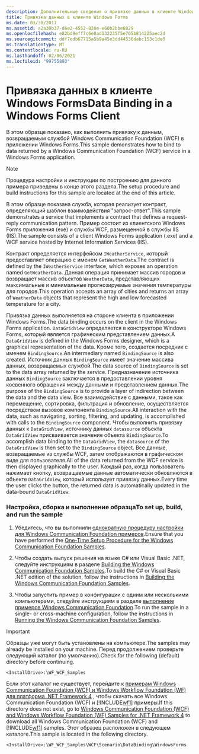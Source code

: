 ```yaml
---
description: Дополнительные сведения о привязке данных в клиенте Windows Forms
title: Привязка данных в клиенте Windows Forms
ms.date: 03/30/2017
ms.assetid: a2a30b37-d6e2-4552-820e-e60b2bbe8829
ms.openlocfilehash: e82bd9eff7c6e8ad132235f5e705b814225aec2d
ms.sourcegitcommit: ddf7edb67715a5b9a45e3dd44536dabc153c1de0
ms.translationtype: MT
ms.contentlocale: ru-RU
ms.lasthandoff: 02/06/2021
ms.locfileid: "99755893"
---
```

# <a name="data-binding-in-a-windows-forms-client"></a><span data-ttu-id="966e5-103">Привязка данных в клиенте Windows Forms</span><span class="sxs-lookup"><span data-stu-id="966e5-103">Data Binding in a Windows Forms Client</span></span>

<span data-ttu-id="966e5-104">В этом образце показано, как выполнить привязку к данным, возвращаемым службой Windows Communication Foundation (WCF) в приложении Windows Forms.</span><span class="sxs-lookup"><span data-stu-id="966e5-104">This sample demonstrates how to bind to data returned by a Windows Communication Foundation (WCF) service in a Windows Forms application.</span></span>  
  
> [!NOTE]
> <span data-ttu-id="966e5-105">Процедура настройки и инструкции по построению для данного примера приведены в конце этого раздела.</span><span class="sxs-lookup"><span data-stu-id="966e5-105">The setup procedure and build instructions for this sample are located at the end of this article.</span></span>  
  
 <span data-ttu-id="966e5-106">В этом образце показана служба, которая реализует контракт, определяющий шаблон взаимодействия "запрос-ответ".</span><span class="sxs-lookup"><span data-stu-id="966e5-106">This sample demonstrates a service that implements a contract that defines a request-reply communication pattern.</span></span> <span data-ttu-id="966e5-107">Пример состоит из клиентского Windows Forms приложения (exe) и службы WCF, размещенной в службы IIS (IIS).</span><span class="sxs-lookup"><span data-stu-id="966e5-107">The sample consists of a client Windows Forms application (.exe) and a WCF service hosted by Internet Information Services (IIS).</span></span>  
  
 <span data-ttu-id="966e5-108">Контракт определяется интерфейсом `IWeatherService`, который предоставляет операцию с именем `GetWeatherData`.</span><span class="sxs-lookup"><span data-stu-id="966e5-108">The contract is defined by the `IWeatherService` interface, which exposes an operation named `GetWeatherData`.</span></span> <span data-ttu-id="966e5-109">Данная операция принимает массив городов и возвращает массив объектов `WeatherData`, представляющих максимальные и минимальные прогнозируемые значения температуры для городов.</span><span class="sxs-lookup"><span data-stu-id="966e5-109">This operation accepts an array of cities and returns an array of `WeatherData` objects that represent the high and low forecasted temperature for a city.</span></span>  
  
 <span data-ttu-id="966e5-110">Привязка данных выполняется на стороне клиента в приложении Windows Forms.</span><span class="sxs-lookup"><span data-stu-id="966e5-110">The data binding occurs on the client in the Windows Forms application.</span></span> <span data-ttu-id="966e5-111">`DataGridView` определяется в конструкторе Windows Forms, который является графическим представлением данных.</span><span class="sxs-lookup"><span data-stu-id="966e5-111">A `DataGridView` is defined in the Windows Forms designer, which is a graphical representation of the data.</span></span> <span data-ttu-id="966e5-112">Кроме того, создается посредник с именем `BindingSource`.</span><span class="sxs-lookup"><span data-stu-id="966e5-112">An intermediary named `BindingSource` is also created.</span></span> <span data-ttu-id="966e5-113">Источник данных `BindingSource` имеет значение массива данных, возвращаемых службой.</span><span class="sxs-lookup"><span data-stu-id="966e5-113">The data source of `BindingSource` is set to the data array returned by the service.</span></span> <span data-ttu-id="966e5-114">Предназначение источника данных `BindingSource` заключается в предоставлении уровня косвенного обращения между данными и представлением данных.</span><span class="sxs-lookup"><span data-stu-id="966e5-114">The purpose of the `BindingSource` is to provide a layer of indirection between the data and the data view.</span></span> <span data-ttu-id="966e5-115">Все взаимодействие с данными, такое как перемещение, сортировка, фильтрация и обновление, осуществляется посредством вызовов компонента `BindingSource`.</span><span class="sxs-lookup"><span data-stu-id="966e5-115">All interaction with the data, such as navigating, sorting, filtering, and updating, is accomplished with calls to the `BindingSource` component.</span></span> <span data-ttu-id="966e5-116">Чтобы выполнить привязку данных к `DataGridView`, источнику данных `datasource` объекта `DataGridView` присваивается значение объекта `BindingSource`.</span><span class="sxs-lookup"><span data-stu-id="966e5-116">To accomplish data binding to the `DataGridView`, the `datasource` of the `DataGridView` is then set to the `BindingSource` object.</span></span> <span data-ttu-id="966e5-117">Все данные, возвращаемые из службы WCF, затем отображаются в графическом виде для пользователя.</span><span class="sxs-lookup"><span data-stu-id="966e5-117">All of the data returned from the WCF service is then displayed graphically to the user.</span></span>  <span data-ttu-id="966e5-118">Каждый раз, когда пользователь нажимает кнопку, возвращаемые данные автоматически обновляются в объекте `DataGridView`, который использует привязку данных.</span><span class="sxs-lookup"><span data-stu-id="966e5-118">Every time the user clicks the button, the returned data is automatically updated in the data-bound `DataGridView`.</span></span>  
  
### <a name="to-set-up-build-and-run-the-sample"></a><span data-ttu-id="966e5-119">Настройка, сборка и выполнение образца</span><span class="sxs-lookup"><span data-stu-id="966e5-119">To set up, build, and run the sample</span></span>  
  
1. <span data-ttu-id="966e5-120">Убедитесь, что вы выполнили [однократную процедуру настройки для Windows Communication Foundation примеров](one-time-setup-procedure-for-the-wcf-samples.md).</span><span class="sxs-lookup"><span data-stu-id="966e5-120">Ensure that you have performed the [One-Time Setup Procedure for the Windows Communication Foundation Samples](one-time-setup-procedure-for-the-wcf-samples.md).</span></span>  
  
2. <span data-ttu-id="966e5-121">Чтобы создать выпуск решения на языке C# или Visual Basic .NET, следуйте инструкциям в разделе [Building the Windows Communication Foundation Samples](building-the-samples.md).</span><span class="sxs-lookup"><span data-stu-id="966e5-121">To build the C# or Visual Basic .NET edition of the solution, follow the instructions in [Building the Windows Communication Foundation Samples](building-the-samples.md).</span></span>  
  
3. <span data-ttu-id="966e5-122">Чтобы запустить пример в конфигурации с одним или несколькими компьютерами, следуйте инструкциям в разделе [выполнение примеров Windows Communication Foundation](running-the-samples.md).</span><span class="sxs-lookup"><span data-stu-id="966e5-122">To run the sample in a single- or cross-machine configuration, follow the instructions in [Running the Windows Communication Foundation Samples](running-the-samples.md).</span></span>  
  
> [!IMPORTANT]
> <span data-ttu-id="966e5-123">Образцы уже могут быть установлены на компьютере.</span><span class="sxs-lookup"><span data-stu-id="966e5-123">The samples may already be installed on your machine.</span></span> <span data-ttu-id="966e5-124">Перед продолжением проверьте следующий каталог (по умолчанию).</span><span class="sxs-lookup"><span data-stu-id="966e5-124">Check for the following (default) directory before continuing.</span></span>  
>
> `<InstallDrive>:\WF_WCF_Samples`  
>
> <span data-ttu-id="966e5-125">Если этот каталог не существует, перейдите к [примерам Windows Communication Foundation (WCF) и Windows Workflow Foundation (WF) для платформа .NET Framework 4](https://www.microsoft.com/download/details.aspx?id=21459) , чтобы скачать все Windows Communication Foundation (WCF) и [!INCLUDE[wf1](../../../../includes/wf1-md.md)] примеры.</span><span class="sxs-lookup"><span data-stu-id="966e5-125">If this directory does not exist, go to [Windows Communication Foundation (WCF) and Windows Workflow Foundation (WF) Samples for .NET Framework 4](https://www.microsoft.com/download/details.aspx?id=21459) to download all Windows Communication Foundation (WCF) and [!INCLUDE[wf1](../../../../includes/wf1-md.md)] samples.</span></span> <span data-ttu-id="966e5-126">Этот образец расположен в следующем каталоге.</span><span class="sxs-lookup"><span data-stu-id="966e5-126">This sample is located in the following directory.</span></span>  
>
> `<InstallDrive>:\WF_WCF_Samples\WCF\Scenario\DataBinding\WindowsForms`  
